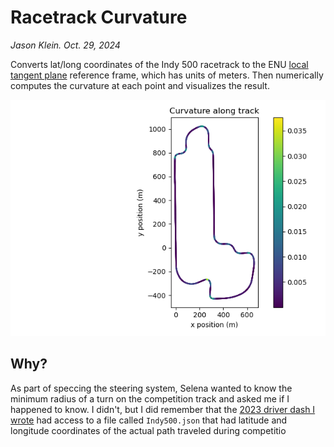 # Racetrack Curvature

_Jason Klein. Oct. 29, 2024_

Converts lat/long coordinates of the Indy 500 racetrack to the ENU [local tangent plane](https://en.wikipedia.org/wiki/Local_tangent_plane_coordinates) reference frame, which has units of meters. Then numerically computes the curvature at each point and visualizes the result.

![result](result.png)

## Why?

As part of speccing the steering system, Selena wanted to know the minimum radius of a turn on the competition track and asked me if I happened to know. I didn't, but I did remember that the [2023 driver dash I wrote](https://github.com/cornellev/driverdash) had access to a file called `Indy500.json` that had latitude and longitude coordinates of the actual path traveled during competitio